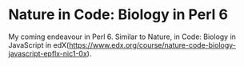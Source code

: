 # Nature in Code: Biology in Perl 6

My coming endeavour in Perl 6. Similar to Nature, in Code: Biology in JavaScript in edX(https://www.edx.org/course/nature-code-biology-javascript-epflx-nic1-0x).
